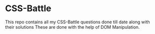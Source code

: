 # CSS-Battle
This repo contains all my CSS-Battle questions done till date along with their solutions
These are done with the help of DOM Manipulation.
